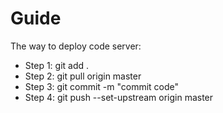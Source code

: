 # Guide

The way to deploy code server:

- Step 1: git add .
- Step 2: git pull origin master
- Step 3: git commit -m "commit code"
- Step 4: git push --set-upstream origin master




